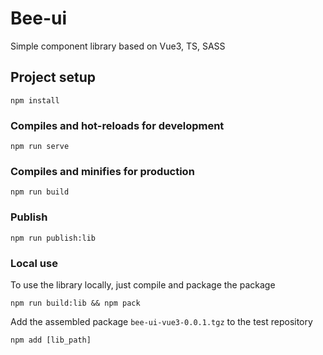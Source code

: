 # Bee-ui
Simple component library based on Vue3, TS, SASS

## Project setup
```
npm install
```

### Compiles and hot-reloads for development
```
npm run serve
```

### Compiles and minifies for production
```
npm run build
```

### Publish
```
npm run publish:lib
```


### Local use

To use the library locally, just compile and package the package

```
npm run build:lib && npm pack
```

Add the assembled package `bee-ui-vue3-0.0.1.tgz` to the test repository
```
npm add [lib_path]
```
